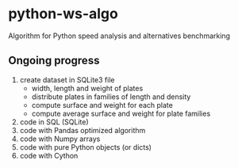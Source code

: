 # python-ws-algo
Algorithm for Python speed analysis and alternatives benchmarking

## Ongoing progress
1. create dataset in SQLite3 file
    * width, length and weight of plates
    * distribute plates in families of length and density
    * compute surface and weight for each plate
    * compute average surface and weight for plate families
2. code in SQL (SQLite)
3. code with Pandas optimized algorithm
4. code with Numpy arrays
5. code with pure Python objects (or dicts)
6. code with Cython
